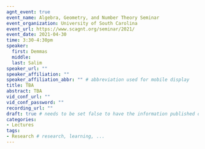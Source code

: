 ```yaml
---
agnt_event: true
event_name: Algebra, Geometry, and Number Theory Seminar
event_organization: University of South Carolina 
event_url: https://www.scagnt.org/seminar/2021/
event_date: 2021-04-30
time: 3:30-4:30pm
speaker: 
  first: Demmas
  middle:
  last: Salim
speaker_url: ""
speaker_affiliation: ""
speaker_affiliation_abbr: "" # abbreviation used for mobile display
title: TBA 
abstract: TBA
vid_conf_url: ""
vid_conf_password: "" 
recording_url: ""
draft: true # needs to be set false to have the information published on the seminar page
categories:
- Lectures 
tags:
- Research # research, learning, ... 
---
```

